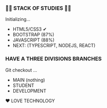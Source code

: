 ### 🐱‍👤 STACK OF STUDIES 🐱‍👤

Initializing...

- HTML5/CSS3 ✔
- BOOTSTRAP  (87%)
- JAVASCRIPT (88%)
- NEXT: (TYPESCRIPT, NODEJS, REACT)

### HAVE A THREE DIVISIONS BRANCHES

Git checkout ...

- MAIN (nothing)
- STUDENT
- DEVELOPMENT


❤ LOVE TECHNOLOGY
